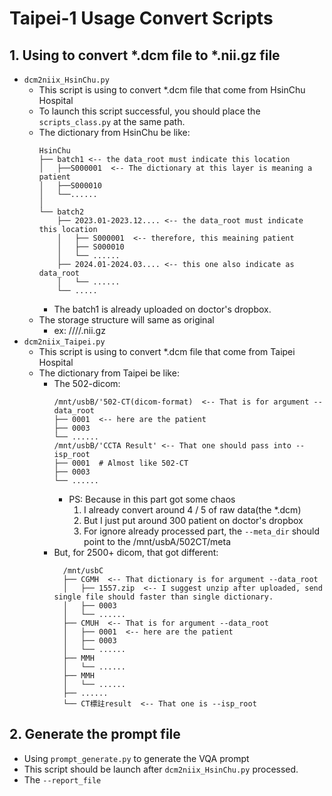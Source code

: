 # Taipei-1 Usage Convert Scripts
## 1. Using to convert *.dcm file to *.nii.gz file
- `dcm2niix_HsinChu.py`
  - This script is using to convert *.dcm file that come from HsinChu Hospital
  - To launch this script successful, you should place the `scripts_class.py` at the same path.
  - The dictionary from HsinChu be like:
    ```
    HsinChu
    ├── batch1 <-- the data_root must indicate this location
    │   ├──S000001  <-- The dictionary at this layer is meaning a patient
    │   ├──S000010
    │   └──......
    │       
    └── batch2
        ├── 2023.01-2023.12.... <-- the data_root must indicate this location
        │   ├── S000001  <-- therefore, this meaining patient
        │   ├── S000010
        │   └── ......
        ├── 2024.01-2024.03.... <-- this one also indicate as data_root
        │   └── ......
        └── .....
    ```
    - The batch1 is already uploaded on doctor's dropbox.
  - The storage structure will same as original
    - ex: <the path for patient>/<series number>/<instance uid>/<cardiac phase>/<name generated by dcm2niix.exe>.nii.gz
- `dcm2niix_Taipei.py`
  - This script is using to convert *.dcm file that come from Taipei Hospital
  - The dictionary from Taipei be like:
    - The 502-dicom:
      ```
      /mnt/usbB/'502-CT(dicom-format)  <-- That is for argument --data_root
      ├── 0001  <-- here are the patient
      ├── 0003
      └── ......
      /mnt/usbB/'CCTA Result' <-- That one should pass into --isp_root
      ├── 0001  # Almost like 502-CT
      ├── 0003
      └── ......
      ```
      - PS: Because in this part got some chaos
        1. I already convert around 4 / 5 of raw data(the *.dcm)
        2. But I just put around 300 patient on doctor's dropbox
        3. For ignore already processed part, the `--meta_dir` should point to the /mnt/usbA/502CT/meta 
    - But, for 2500+ dicom, that got different:
      ```
        /mnt/usbC 
        ├── CGMH  <-- That dictionary is for argument --data_root
        │   ├── 1557.zip  <-- I suggest unzip after uploaded, send single file should faster than single dictionary.
        │   ├── 0003
        │   └── ......
        ├── CMUH  <-- That is for argument --data_root
        │   ├── 0001  <-- here are the patient
        │   ├── 0003
        │   └── ......
        ├── MMH
        │   └── ......
        ├── MMH
        │   └── ......
        ├── ......
        └── CT標註result  <-- That one is --isp_root
        ```
## 2. Generate the prompt file
- Using `prompt_generate.py` to generate the VQA prompt 
- This script should be launch after `dcm2niix_HsinChu.py` processed.
- The `--report_file`